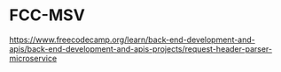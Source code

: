 
# FCC-MSV

https://www.freecodecamp.org/learn/back-end-development-and-apis/back-end-development-and-apis-projects/request-header-parser-microservice
